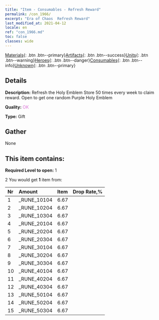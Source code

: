 ```yaml
---
title: "Item - Consumables - Refresh Reward"
permalink: /con_1966/
excerpt: "Era of Chaos  Refresh Reward"
last_modified_at: 2021-04-12
locale: en
ref: "con_1966.md"
toc: false
classes: wide
---
```

 [Materials](/){: .btn .btn--primary}[Artifacts](/Artifacts/){: .btn .btn--success}[Units](/Units/){: .btn .btn--warning}[Heroes](/Heroes/){: .btn .btn--danger}[Consumables](/Consumables/){: .btn .btn--info}[Unknown](/Unknown/){: .btn .btn--primary}

## Details
 **Description:** Refresh the Holy Emblem Store 50 times every week to claim reward. Open to get one random Purple Holy Emblem

 **Quality:** <span style="color: #DA70D6">OK</span>

 **Type:** Gift

## Gather

  None

## This item contains:

 **Required Level to open:** 1

 2 You would get **1** item  from:

  | Nr | Amount |     Item    | Drop Rate,% |
  |:---|:-------|:------------|:---------:|
  | 1 | _RUNE_10104 | 6.67 | 
  | 2 | _RUNE_10204 | 6.67 | 
  | 3 | _RUNE_10304 | 6.67 | 
  | 4 | _RUNE_20104 | 6.67 | 
  | 5 | _RUNE_20204 | 6.67 | 
  | 6 | _RUNE_20304 | 6.67 | 
  | 7 | _RUNE_30104 | 6.67 | 
  | 8 | _RUNE_30204 | 6.67 | 
  | 9 | _RUNE_30304 | 6.67 | 
  | 10 | _RUNE_40104 | 6.67 | 
  | 11 | _RUNE_40204 | 6.67 | 
  | 12 | _RUNE_40304 | 6.67 | 
  | 13 | _RUNE_50104 | 6.67 | 
  | 14 | _RUNE_50204 | 6.67 | 
  | 15 | _RUNE_50304 | 6.67 | 
